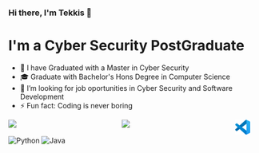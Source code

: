 ### Hi there, I'm Tekkis 👋

# I'm a Cyber Security PostGraduate
- 🔭 I have Graduated with a Master in Cyber Security
- 🎓 Graduate with Bachelor's Hons Degree in Computer Science
- 💼 I’m looking for job oportunities in Cyber Security and Software Development
- ⚡ Fun fact: Coding is never boring

<img align="left" width=45% src="https://github-readme-stats.vercel.app/api?username=ptekkis18&show_icons=true&theme=tokyonight&title_color=62fbfa&icon_color=00ff46&text_color=FFFFFF&border_radius=20&bg_color=202020"/>
<img align="left" width=45% src="https://github-readme-stats.vercel.app/api/top-langs/?username=ptekkis18&layout=donut"/>

<img alt="Visual Studio Code" width="30px" src="https://raw.githubusercontent.com/github/explore/80688e429a7d4ef2fca1e82350fe8e3517d3494d/topics/visual-studio-code/visual-studio-code.png" />

<img alt="Python" width="30px" src="https://cdn4.iconfinder.com/data/icons/logos-and-brands/512/267_Python_logo-512.png" />

<img alt="Java" width="40px" src="https://cdn3.iconfinder.com/data/icons/logos-and-brands-adobe/512/181_Java-512.png" />
<!--
![Anurag's GitHub stats](https://github-readme-stats.vercel.app/api?username=ptekkis18&show_icons=true&theme=tokyonight&title_color=62fbfa&icon_color=00ff46&text_color=FFFFFF&border_radius=20&bg_color=202020)
[![Top Langs](https://github-readme-stats.vercel.app/api/top-langs/?username=ptekkis18&layout=donut)](https://github.com/anuraghazra/github-readme-stats)
**ptekkis18/ptekkis18** is a ✨ _special_ ✨ repository because its `README.md` (this file) appears on your GitHub profile.

Here are some ideas to get you started:

- 🔭 I’m currently working on ...
- 🌱 I’m currently learning ...
- 👯 I’m looking to collaborate on ...
- 🤔 I’m looking for help with ...
- 💬 Ask me about ...
- 📫 How to reach me: ...
- 😄 Pronouns: ...
- ⚡ Fun fact: ...
-->

